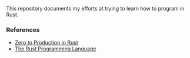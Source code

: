 This repository documents my efforts at trying to learn how to program in Rust. 

### References
- [Zero to Production in Rust](https://www.zero2prod.com/index.html?country_code=US)
- [The Rust Programming Language](https://doc.rust-lang.org/book/title-page.html)
